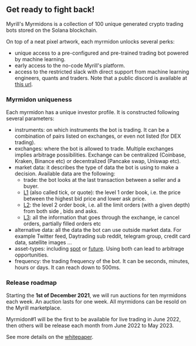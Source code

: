 ## Get ready to fight back!

Myrill's Myrmidons is a collection of 100 unique generated crypto trading bots stored on the Solana blockchain.

On top of a neat pixel artwork, each myrmidon unlocks several perks:
- unique access to a pre-configured and pre-trained trading bot powered by machine learning.
- early access to the no-code Myrill's platform.
- access to the restricted slack with direct support from machine learning engineers, quants and traders. Note that a public discord is available at [this url](https://myrill.io/discord-link).

### Myrmidon uniqueness

Each myrmidon has a unique investor profile. It is constructed following several parameters:
- instruments: on which instruments the bot is trading. It can be a combination of pairs listed on exchanges, or even not listed (for DEX trading).
- exchanges: where the bot is allowed to trade. Multiple exchanges implies arbitrage possibilities. Exchange can be centralized (Coinbase, Kraken, Binance etc) or decentralized (Pancake swap, Uniswap etc).
- market data: it describes the type of data the bot is using to make a decision. Available data are the following:
  - trade: the bot looks at the last transaction between a seller and a buyer.
  - [L1](https://www.investopedia.com/terms/l/level1.asp) (also called tick, or quote): the level 1 order book, i.e. the price between the highest bid price and lower ask price.
  - [L2](https://www.investopedia.com/articles/trading/06/level2quotes.asp): the level 2 order book, i.e. all the limit orders (with a given depth) from both side , bids and asks.
  - [L3](https://www.investopedia.com/terms/l/level3.asp): all the information that goes through the exchange, ie cancel orders, partially filled orders etc
- alternative data: all the data the bot can use outside market data. For example Twitter feed, Daytrading sub reddit, telegram group, credit card data, satellite images ...
- asset-types: including [spot](https://www.investopedia.com/terms/s/spotmarket.asp) or [future](https://www.investopedia.com/terms/f/futures.asp). Using both can lead to arbitrage opportunities.
- frequency: the trading frequency of the bot. It can be seconds, minutes, hours or days. It can reach down to 500ms.

### Release roadmap

Starting the **1st of December 2021**, we will run auctions for ten myrmidons each week. An auction lasts for one week. All myrmidons can be resold on the Myrill marketplace.

Myrmidon#1 will be the first to be available for live trading in June 2022, then others will be release each month from June 2022 to May 2023.

See more details on the [whitepaper](https://myrill-labs.github.io/whitepaper/).
